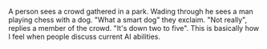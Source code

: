 A person sees a crowd gathered in a park. Wading through he sees a man playing chess with a dog. "What a smart dog" they exclaim. "Not really", replies a member of the crowd. "It's down two to five". This is basically how I feel when people discuss current AI abilities.

